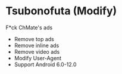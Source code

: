 # Tsubonofuta (Modify)
F*ck ChMate's ads

* Remove top ads
* Remove inline ads
* Remove video ads
* Modify User-Agent
* Support Android 6.0-12.0
